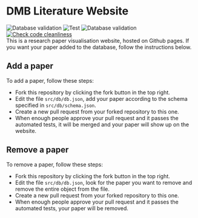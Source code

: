 # DMB Literature Website
![Database validation](https://github.com/BorisGerretzen/DMBLiteratureWebsite/actions/workflows/main.yml/badge.svg)
![Test](https://github.com/BorisGerretzen/DMBLiteratureWebsite/actions/workflows/test.yml/badge.svg)
![Database validation](https://github.com/BorisGerretzen/DMBLiteratureWebsite/actions/workflows/deploy.yml/badge.svg)
[![Check code cleanliness](https://github.com/BorisGerretzen/DMBLiteratureWebsite/actions/workflows/linter.yml/badge.svg)](https://github.com/BorisGerretzen/DMBLiteratureWebsite/actions/workflows/linter.yml)\
This is a research paper visualisation website, hosted on Github pages. If you want your paper added to the database, follow the instructions below.

## Add a paper
To add a paper, follow these steps:
- Fork this repository by clicking the fork button in the top right.
- Edit the file ```src/db/db.json```, add your paper according to the schema specified in ```src/db/schema.json```.
- Create a new pull request from your forked repository to this one.
- When enough people approve your pull request and it passes the automated tests, it will be merged and your paper will show up on the website.


## Remove a paper
To remove a paper, follow these steps:
- Fork this repository by clicking the fork button in the top right.
- Edit the file ```src/db/db.json```, look for the paper you want to remove and remove the entire object from the file.
- Create a new pull request from your forked repository to this one.
- When enough people approve your pull request and it passes the automated tests, your paper will be removed.
